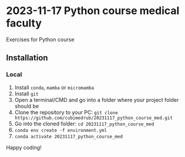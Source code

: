 # 2023-11-17 Python course medical faculty

Exercises for Python course

## Installation

### Local
1. Install `conda`, `mamba` or `micromamba`
2. Install `git`
3. Open a terminal/CMD and go into a folder where your project folder should be
4. Clone the repository to your PC: `git clone https://github.com/cubimedrub/20231117_python_course_med.git`
5. Go into the cloned folder: `cd 20231117_python_course_med`
6. `conda env create -f environment.yml`
7. `conda activate 20231117_python_course_med`

Happy coding!
